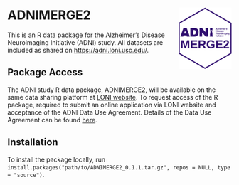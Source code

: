 
<!-- README.md is generated from README.Rmd. Please edit that file -->

<!-- R package versioning: first two digits are for code; last digit is data release number  -->

# ADNIMERGE2 <a href="https://adni.loni.usc.edu/"><img src="man/figures/logo.png" align="right" height="138" /></a>

This is an R data package for the Alzheimer’s Disease Neuroimaging
Initiative (ADNI) study. All datasets are included as shared on
<https://adni.loni.usc.edu/>.

## Package Access

The ADNI study R data package, ADNIMERGE2, will be available on the same
data sharing platform at [LONI website](https://adni.loni.usc.edu/). To
request access of the R package, required to submit an online
application via LONI website and acceptance of the ADNI Data Use
Agreement. Details of the Data Use Agreement can be found
[here](https://adni.loni.usc.edu/wp-content/uploads/how_to_apply/ADNI_Data_Use_Agreement.pdf).

## Installation

To install the package locally, run
`install.packages("path/to/ADNIMERGE2_0.1.1.tar.gz", repos = NULL, type = "source")`.
